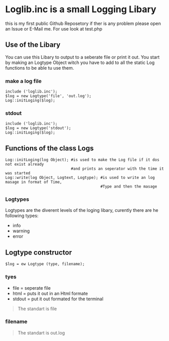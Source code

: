# Loglib.inc is a small Logging Libary
this is my first public Github Reposetory if ther is any problem please open an Issue or E-Mail me.
For use look at test.php

## Use of the Libary
You can use this Libary to output to a seberate file or print it out.
You start by making an Logtype Object witch you have to add to all the static Log functions to be able tu  use them.
### make a log file
```code php
include ('loglib.inc');
$log = new Logtype('file', 'out.log');
Log::initLoging($log);
```
### stdout
``` code php
include ('loglib.inc');
$log = new Logtype('stdout');
Log::initLoging($log);
```

## Functions of the class Logs
```code php
Log::initLoging(log Object); #is used to make the Log file if it dos not exist already
                             #and prints an seperator with the time it was started
Log::write(log Object, Logtext, Logtype); #is used to write an log masage in format of Time,
                                          #Type and then the masage
```

### Logtypes
Logtypes are the diverent levels of the loging libary, curently there are he following types:
- info
- warning
- error

## Logtype constructor
```code php
$log = ew Logtype (type, filename);
```

### tyes
- file = seperate file
- html = puts it out in an Html formate
- stdout = put it out formated for the terminal
> The standart is file

### filename
> The standart is out.log
